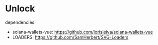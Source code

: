 # Unlock

dependencies:
- solana-wallets-vue: https://github.com/lorisleiva/solana-wallets-vue
- LOADERS: https://github.com/SamHerbert/SVG-Loaders